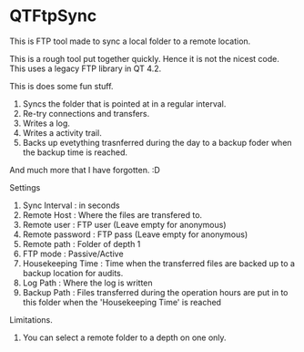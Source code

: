 # QTFtpSync
This is  FTP tool made to sync a local folder to a remote location.

This is a rough tool put together quickly. Hence it is not the nicest code.
This uses a legacy FTP library in QT 4.2.

This is does some fun stuff.
1) Syncs the folder that is pointed at in a regular interval.
2) Re-try connections and transfers.
3) Writes a log.
4) Writes a activity trail.
5) Backs up evetything trasnferred during the day to a backup foder when the backup time is reached.

And much more that I have forgotten. :D

Settings
1) Sync Interval : in seconds
2) Remote Host : Where the files are transfered to.
3) Remote user : FTP user (Leave empty for anonymous)
4) Remote password : FTP pass (Leave empty for anonymous)
5) Remote path : Folder of depth 1
6) FTP mode : Passive/Active
7) Housekeeping Time : Time when the transferred files are backed up to a backup location for audits.
8) Log Path : Where the log is written
9) Backup Path : Files transferred during the operation hours are put in to this folder when the 'Housekeeping Time' is reached

Limitations.
1) You can select a remote folder to a depth on one only.

